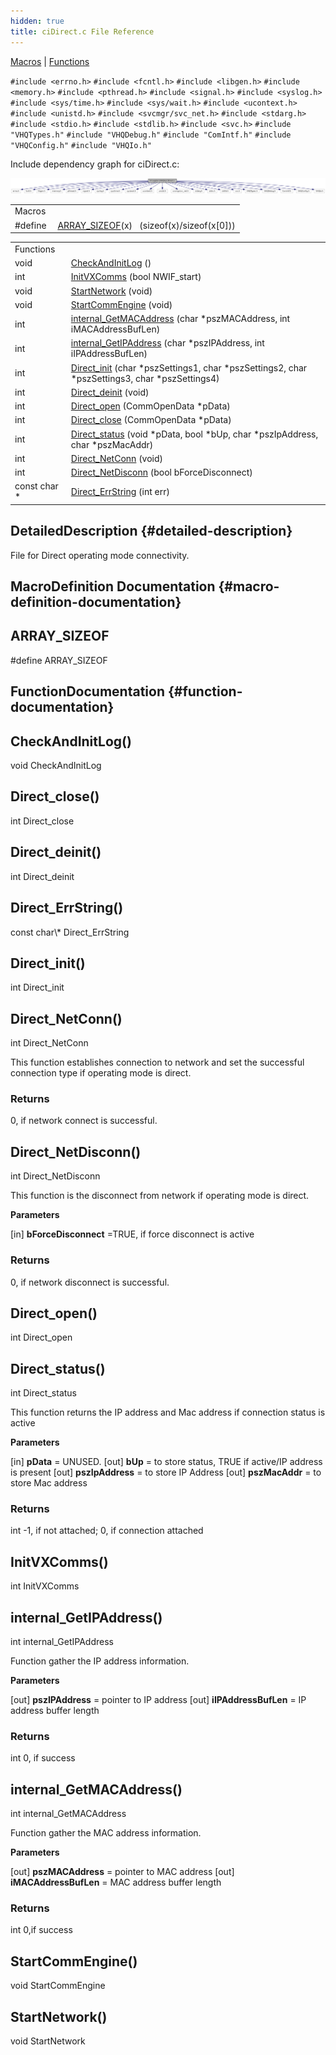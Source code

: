 ```yaml
---
hidden: true
title: ciDirect.c File Reference
---
```


[Macros](#define-members) \| [Functions](#func-members)

`#include <errno.h>`
`#include <fcntl.h>`
`#include <libgen.h>`
`#include <memory.h>`
`#include <pthread.h>`
`#include <signal.h>`
`#include <syslog.h>`
`#include <sys/time.h>`
`#include <sys/wait.h>`
`#include <ucontext.h>`
`#include <unistd.h>`
`#include <svcmgr/svc_net.h>`
`#include <stdarg.h>`
`#include <stdio.h>`
`#include <stdlib.h>`
`#include <svc.h>`
`#include "VHQTypes.h"`
`#include "VHQDebug.h"`
`#include "ComIntf.h"`
`#include "VHQConfig.h"`
`#include "VHQIo.h"`

Include dependency graph for ciDirect.c:

![](ci_direct_8c__incl.png)

|  |  |
|----|----|
| Macros |  |
| #define  | [ARRAY_SIZEOF](#a083b03c5af4ad6035a7b2879c523150c)(x)   (sizeof(x)/sizeof(x\[0\])) |

|  |  |
|----|----|
| Functions |  |
| void  | [CheckAndInitLog](#af8673306bb95c4811b31e9f1dc1a8ca3) () |
| int  | [InitVXComms](#a63a54b0dd95a1b95c327144de73f8e0b) (bool NWIF_start) |
| void  | [StartNetwork](#a14218cafcf8cb7b241304a53c65c98a9) (void) |
| void  | [StartCommEngine](#a4e9cf7d5bfbf9b781773b0f768525a5d) (void) |
| int  | [internal_GetMACAddress](#a07cc05691d9ade5eac44bf6759c347fb) (char \*pszMACAddress, int iMACAddressBufLen) |
| int  | [internal_GetIPAddress](#afb24d619e9278eec2d27a3c03376d1c3) (char \*pszIPAddress, int iIPAddressBufLen) |
| int  | [Direct_init](#aa2fc20b9443dc4d15ab2eba9b01adda5) (char \*pszSettings1, char \*pszSettings2, char \*pszSettings3, char \*pszSettings4) |
| int  | [Direct_deinit](#ab09a84c65f71594a576ecacf8e81d333) (void) |
| int  | [Direct_open](#aa81d23033a1408b30fae9c448bc7531f) (CommOpenData \*pData) |
| int  | [Direct_close](#a7954a2c6c7d3d3efda7cce26fe52209a) (CommOpenData \*pData) |
| int  | [Direct_status](#a0f3afebb197058907fc1612a1d844180) (void \*pData, bool \*bUp, char \*pszIpAddress, char \*pszMacAddr) |
| int  | [Direct_NetConn](#a4c56fad0e52ab28ecc97e80365f24812) (void) |
| int  | [Direct_NetDisconn](#a8b0c66a848f30fe9db652a958cd3fab8) (bool bForceDisconnect) |
| const char \*  | [Direct_ErrString](#a7add574cf5e9636377da0e5ed064b54f) (int err) |

## DetailedDescription {#detailed-description}

File for Direct operating mode connectivity.

## MacroDefinition Documentation {#macro-definition-documentation}

## ARRAY_SIZEOF <a href="#a083b03c5af4ad6035a7b2879c523150c" id="a083b03c5af4ad6035a7b2879c523150c"></a>

<p>#define ARRAY_SIZEOF</p>

## FunctionDocumentation {#function-documentation}

## CheckAndInitLog() <a href="#af8673306bb95c4811b31e9f1dc1a8ca3" id="af8673306bb95c4811b31e9f1dc1a8ca3"></a>

<p>void CheckAndInitLog</p>

## Direct_close() <a href="#a7954a2c6c7d3d3efda7cce26fe52209a" id="a7954a2c6c7d3d3efda7cce26fe52209a"></a>

<p>int Direct_close</p>

## Direct_deinit() <a href="#ab09a84c65f71594a576ecacf8e81d333" id="ab09a84c65f71594a576ecacf8e81d333"></a>

<p>int Direct_deinit</p>

## Direct_ErrString() <a href="#a7add574cf5e9636377da0e5ed064b54f" id="a7add574cf5e9636377da0e5ed064b54f"></a>

<p>const char\* Direct_ErrString</p>

## Direct_init() <a href="#aa2fc20b9443dc4d15ab2eba9b01adda5" id="aa2fc20b9443dc4d15ab2eba9b01adda5"></a>

<p>int Direct_init</p>

## Direct_NetConn() <a href="#a4c56fad0e52ab28ecc97e80365f24812" id="a4c56fad0e52ab28ecc97e80365f24812"></a>

<p>int Direct_NetConn</p>

This function establishes connection to network and set the successful connection type if operating mode is direct.

### Returns

0, if network connect is successful.

## Direct_NetDisconn() <a href="#a8b0c66a848f30fe9db652a958cd3fab8" id="a8b0c66a848f30fe9db652a958cd3fab8"></a>

<p>int Direct_NetDisconn</p>

This function is the disconnect from network if operating mode is direct.

**Parameters**

\[in\] **bForceDisconnect** =TRUE, if force disconnect is active

### Returns

0, if network disconnect is successful.

## Direct_open() <a href="#aa81d23033a1408b30fae9c448bc7531f" id="aa81d23033a1408b30fae9c448bc7531f"></a>

<p>int Direct_open</p>

## Direct_status() <a href="#a0f3afebb197058907fc1612a1d844180" id="a0f3afebb197058907fc1612a1d844180"></a>

<p>int Direct_status</p>

This function returns the IP address and Mac address if connection status is active

**Parameters**

\[in\] **pData** = UNUSED. \[out\] **bUp** = to store status, TRUE if active/IP address is present \[out\] **pszIpAddress** = to store IP Address \[out\] **pszMacAddr** = to store Mac address

### Returns

int -1, if not attached; 0, if connection attached

## InitVXComms() <a href="#a63a54b0dd95a1b95c327144de73f8e0b" id="a63a54b0dd95a1b95c327144de73f8e0b"></a>

<p>int InitVXComms</p>

## internal_GetIPAddress() <a href="#afb24d619e9278eec2d27a3c03376d1c3" id="afb24d619e9278eec2d27a3c03376d1c3"></a>

<p>int internal_GetIPAddress</p>

Function gather the IP address information.

**Parameters**

\[out\] **pszIPAddress** = pointer to IP address \[out\] **iIPAddressBufLen** = IP address buffer length

### Returns

int 0, if success

## internal_GetMACAddress() <a href="#a07cc05691d9ade5eac44bf6759c347fb" id="a07cc05691d9ade5eac44bf6759c347fb"></a>

<p>int internal_GetMACAddress</p>

Function gather the MAC address information.

**Parameters**

\[out\] **pszMACAddress** = pointer to MAC address \[out\] **iMACAddressBufLen** = MAC address buffer length

### Returns

int 0,if success

## StartCommEngine() <a href="#a4e9cf7d5bfbf9b781773b0f768525a5d" id="a4e9cf7d5bfbf9b781773b0f768525a5d"></a>

<p>void StartCommEngine</p>

## StartNetwork() <a href="#a14218cafcf8cb7b241304a53c65c98a9" id="a14218cafcf8cb7b241304a53c65c98a9"></a>

<p>void StartNetwork</p>
